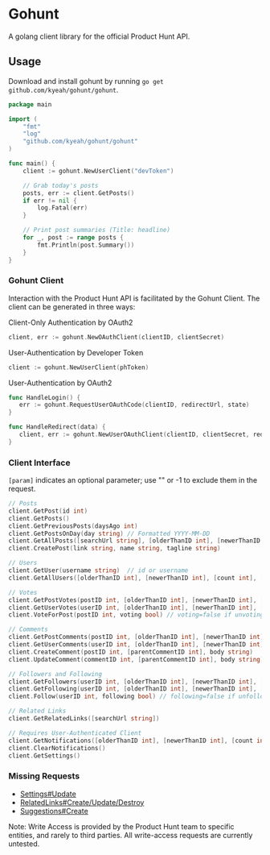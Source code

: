 Gohunt
========

A golang client library for the official Product Hunt API.

## Usage

Download and install gohunt by running `go get github.com/kyeah/gohunt/gohunt`.

```go
package main

import (
	"fmt"
	"log"
	"github.com/kyeah/gohunt/gohunt"
)

func main() {
	client := gohunt.NewUserClient("devToken")

	// Grab today's posts
	posts, err := client.GetPosts()
	if err != nil {
		log.Fatal(err)
	}

	// Print post summaries (Title: headline)
	for _, post := range posts {
		fmt.Println(post.Summary())
	}
}
```

### Gohunt Client

Interaction with the Product Hunt API is facilitated by the Gohunt Client. The client can be generated in three ways:


Client-Only Authentication by OAuth2
```go
client, err := gohunt.NewOAuthClient(clientID, clientSecret)
```

User-Authentication by Developer Token
```go
client := gohunt.NewUserClient(phToken)
```

User-Authentication by OAuth2
```go
func HandleLogin() {
   err := gohunt.RequestUserOAuthCode(clientID, redirectUrl, state)
}

func HandleRedirect(data) {
   client, err := gohunt.NewUserOAuthClient(clientID, clientSecret, redirectUrl, data.code)
}
```

### Client Interface

`[param]` indicates an optional parameter; use "" or -1 to exclude them in the request.

```go
// Posts
client.GetPost(id int)
client.GetPosts()
client.GetPreviousPosts(daysAgo int)
client.GetPostsOnDay(day string) // Formatted YYYY-MM-DD
client.GetAllPosts([searchUrl string], [olderThanID int], [newerThanID int], [count int])
client.CreatePost(link string, name string, tagline string)

// Users
client.GetUser(username string)  // id or username
client.GetAllUsers([olderThanID int], [newerThanID int], [count int], [order string])  // order is "asc" or "desc"

// Votes
client.GetPostVotes(postID int, [olderThanID int], [newerThanID int], [count int], [order string])
client.GetUserVotes(userID int, [olderThanID int], [newerThanID int], [count int], [order string])
client.VoteForPost(postID int, voting bool) // voting=false if unvoting; else true

// Comments
client.GetPostComments(postID int, [olderThanID int], [newerThanID int], [count int], [order string])
client.GetUserComments(userID int, [olderThanID int], [newerThanID int], [count int], [order string])
client.CreateComment(postID int, [parentCommentID int], body string)
client.UpdateComment(commentID int, [parentCommentID int], body string)

// Followers and Following
client.GetFollowers(userID int, [olderThanID int], [newerThanID int], [count int], [order string])
client.GetFollowing(userID int, [olderThanID int], [newerThanID int], [count int], [order string])
client.Follow(userID int, following bool) // following=false if unfollowing; else true

// Related Links
client.GetRelatedLinks([searchUrl string])

// Requires User-Authenticated Client
client.GetNotifications([olderThanID int], [newerThanID int], [count int], [order string])
client.ClearNotifications()
client.GetSettings()
```

### Missing Requests

* [Settings#Update](https://api.producthunt.com/v1/docs/settings/settings_update_update_your_details)
* [RelatedLinks#Create/Update/Destroy](https://api.producthunt.com/v1/docs/related_links/related_links_create_create_a_related_link)
* [Suggestions#Create](https://api.producthunt.com/v1/docs/suggestions/suggestions_create_create_a_suggestion)

Note: Write Access is provided by the Product Hunt team to specific entities, and rarely to third parties. All write-access requests are currently untested.
